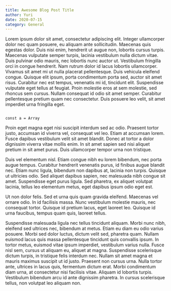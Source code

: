 ```yaml
---
title: Awesome Blog Post Title
author: Yuri
date: 2020-07-15
category: General
---
```


Lorem ipsum dolor sit amet, consectetur adipiscing elit. Integer ullamcorper dolor nec quam posuere, eu aliquam ante sollicitudin. Maecenas quis egestas dolor. Duis nisi enim, hendrerit ut augue non, lobortis cursus turpis. Maecenas vulputate semper turpis, lacinia vestibulum nulla dictum vitae. Duis pulvinar odio mauris, nec lobortis nunc auctor ut. Vestibulum fringilla orci in congue hendrerit. Nam rutrum dolor id lacus lobortis ullamcorper. Vivamus sit amet mi ut nulla placerat pellentesque. Duis vehicula eleifend congue. Quisque elit ipsum, porta condimentum porta sed, auctor sit amet risus. Curabitur nec est tempus, venenatis mi id, tincidunt elit. Suspendisse vulputate eget tellus at feugiat. Proin molestie eros at sem molestie, sed rhoncus sem cursus. Nullam consequat id odio sit amet semper. Curabitur pellentesque pretium quam nec consectetur. Duis posuere leo velit, sit amet imperdiet urna fringilla eget.

<code>
const a = Array
</code>

Proin eget magna eget nisi suscipit interdum sed ac odio. Praesent tortor justo, accumsan id viverra vel, consequat vel leo. Etiam at accumsan lorem. Fusce dapibus vestibulum velit sit amet blandit. Donec at tortor a dolor dignissim viverra vitae mollis enim. In sit amet sapien sed nisi aliquet pretium in sit amet purus. Duis ullamcorper tempor urna non tristique.

Duis vel elementum nisl. Etiam congue nibh eu lorem bibendum, nec porta augue tempus. Curabitur hendrerit venenatis purus, id finibus augue blandit nec. Etiam nunc ligula, bibendum non dapibus at, lacinia non turpis. Quisque ut ultricies odio. Sed aliquet dapibus sapien, nec malesuada nibh congue sit amet. Suspendisse eget purus ligula. Sed pharetra, ex aliquet volutpat lacinia, tellus leo elementum metus, eget dapibus ipsum odio eget est.

Ut non dolor felis. Sed et urna quis quam gravida eleifend. Maecenas vel ornare odio. In id facilisis massa. Nunc vestibulum molestie mauris, nec consequat tortor. Quisque id pretium lacus, eget laoreet leo. Quisque id urna faucibus, tempus quam quis, laoreet tellus.

Suspendisse malesuada ligula nec tellus tincidunt aliquam. Morbi nunc nibh, eleifend sed ultrices nec, bibendum at metus. Etiam eu diam eu odio varius posuere. Morbi sed dolor luctus, dictum velit sed, pharetra quam. Nullam euismod lacus quis massa pellentesque tincidunt quis convallis ipsum. In tortor metus, euismod vitae ipsum imperdiet, vestibulum varius nulla. Fusce nisl sem, cursus ut aliquam eu, aliquet at magna. Suspendisse scelerisque dictum turpis, in tristique felis interdum nec. Nullam sit amet magna et mauris maximus suscipit ut id justo. Praesent non cursus urna. Nulla tortor ante, ultrices in lacus quis, fermentum dictum erat. Morbi condimentum diam urna, at consectetur nisi facilisis vitae. Aliquam id lobortis turpis. Vestibulum bibendum arcu id ante dignissim pharetra. In cursus scelerisque tellus, non volutpat leo aliquam non.